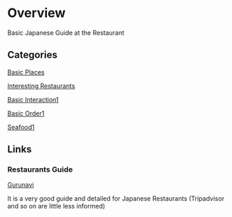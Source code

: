 
# Overview 

Basic Japanese Guide at the Restaurant 

## Categories 

[Basic Places](basic_places1.md)

[Interesting Restaurants](interesting_restaurants1.md)

[Basic Interaction1](basic_interactions1.md)

[Basic Order1](basic_order1.md)

[Seafood1](seafood1.md)



## Links 

### Restaurants Guide 

<a href="https://gurunavi.com/" target="_blank">Gurunavi</a>

It is a very good guide and detailed for Japanese Restaurants (Tripadvisor and so on are little less informed)

<br/>







